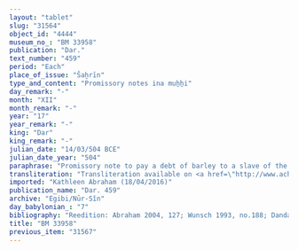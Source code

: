 ```yaml
---
layout: "tablet"
slug: "31564"
object_id: "4444"
museum_no_: "BM 33958"
publication: "Dar."
text_number: "459"
period: "Each"
place_of_issue: "Šaḫrīn"
type_and_content: "Promissory notes ina muẖẖi"
day_remark: "-"
month: "XII"
month_remark: "-"
year: "17"
year_remark: "-"
king: "Dar"
king_remark: "-"
julian_date: "14/03/504 BCE"
julian_date_year: "504"
paraphrase: "Promissory note to pay a debt of barley to a slave of the Egibi family. Reference to additional outstanding debts.<br /> <strong>B<sub>1</sub></strong> and <strong><sup>f</sup>B<sub>2</sub></strong>, his mother, should deliver the full amount (<em>gamru</em>) of 0.3<sup>?</sup>.2 kor of barley that are due from them to <strong>A</strong>, a slave of <strong>D</strong>, in Ayyar (II). Delivery should be in one instalment in the creditor&#39;s house, according to the latter&rsquo;s measure. The two debtors assume warranty for each other. The one who has barley available at the time of delivery should give it. In addition (<em>elat</em>), there is a previous credit claim (<em>ra&scaron;&ucirc;tu</em>) charged against the same people, and still another credit claim charged against <strong>C</strong>, <strong>B<sub>1</sub></strong>&rsquo;s father. Names of 5 witnesses and the scribe.<br /> <br /> <strong>A</strong>=Madān-bēlu-<em>uṣur;&nbsp;</em><strong>B<sub>1</sub></strong>=Nergal-uballiṭ/<em>Bēl</em>-<em>iddin;&nbsp;</em><strong><sup>f</sup>B<sub>2</sub></strong>=<sup>f</sup><em>Qunnabi</em>/Ahhē-iddin;&nbsp;<strong>C</strong>=Bēl-iddin;&nbsp;<strong>D</strong>=&Scaron;irku/Iddinaya//Egibi<sub> </sub>(=Marduk-nāṣir-apli/Itti-Marduk-balāṭu//Egibi)"
transliteration: "Transliteration available on <a href=\"http://www.achemenet.com/fr/item/?/3349245==Strassmaier --Inschriften von Darius&l=a&c=1&t=1.4/5/96/1/1662372\" target=\"_blank\">Achemenet</a>"
imported: "Kathleen Abraham (18/04/2016)"
publication_name: "Dar. 459"
archive: "Egibi/Nūr-Sîn"
day_babylonian_: "7"
bibliography: "Reedition: Abraham 2004, 127; Wunsch 1993, no.188; Dandamaev 1984, 342, 355, 360."
title: "BM 33958"
previous_item: "31567"
---
```

